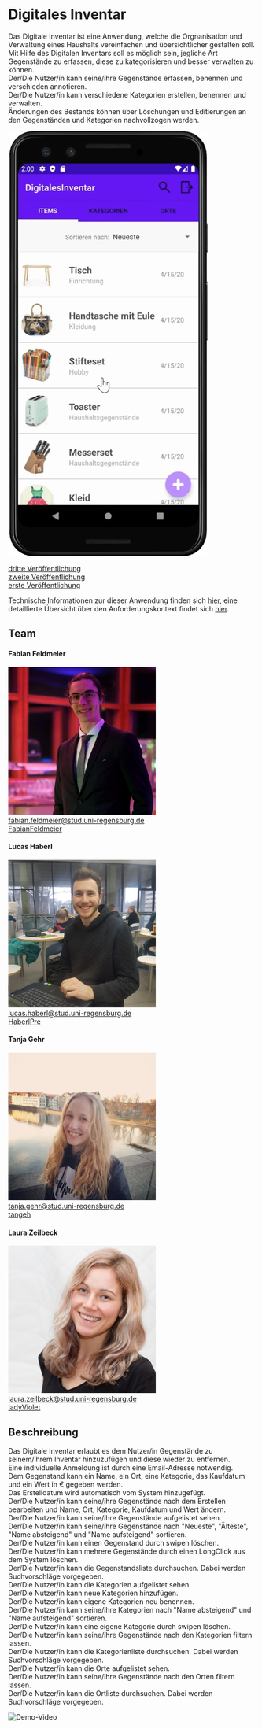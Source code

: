 # Digitales Inventar

Das Digitale Inventar ist eine Anwendung, welche die Orgnanisation und Verwaltung eines Haushalts vereinfachen und übersichtlicher gestalten soll.<br>
Mit Hilfe des Digitalen Inventars soll es möglich sein, jegliche Art Gegenstände zu erfassen, diese zu kategorisieren und besser verwalten zu können.<br>
Der/Die Nutzer/in kann seine/ihre Gegenstände erfassen, benennen und verschieden annotieren.<br>
Der/Die Nutzer/in kann verschiedene Kategorien erstellen, benennen und verwalten.<br>
Änderungen des Bestands können über Löschungen und Editierungen an den Gegenständen und Kategorien nachvollzogen werden.<br>

![Screenshot](./docs/images/Screenshot.png)

[dritte Veröffentlichung](https://github.com/UniRegensburg/ase-abschlussprojekte-ws1920-digitales-inventar/releases/tag/v1)<br>
[zweite Veröffentlichung](./docs/APK/DigitalesInventarV02.apk)<br>
[erste Veröffentlichung](./docs/APK/DigitalesInventarV01.apk)<br>

Technische Informationen zur dieser Anwendung finden sich [hier](./docs/Setup.md), eine detaillierte Übersicht über den Anforderungskontext findet sich [hier](./docs/Overview.md).

## Team

#### Fabian Feldmeier
<img src="./docs/images/FabianFeldmeier.JPG" width="300" height="300"><br>
fabian.feldmeier@stud.uni-regensburg.de<br>
[FabianFeldmeier](https://github.com/FabianFeldmeier)<br>

#### Lucas Haberl
<img src="./docs/images/LucasHaberl.jpeg" width="300" height="300"><br>
lucas.haberl@stud.uni-regensburg.de<br>
[HaberlPre](https://github.com/HaberlPre)<br>


#### Tanja Gehr
<img src="./docs/images/TanjaGehr.jpg" width="300" height="300"><br>
tanja.gehr@stud.uni-regensburg.de<br>
[tangeh](https://github.com/tangeh)<br>

#### Laura Zeilbeck
<img src="./docs/images/LauraZeilbeck.jpg" width="300" height="300"><br>
laura.zeilbeck@stud.uni-regensburg.de<br>
[ladyViolet](https://github.com/ladyViolet)<br>




## Beschreibung

Das Digitale Inventar erlaubt es dem Nutzer/in Gegenstände zu seinem/ihrem Inventar
hinzuzufügen und diese wieder zu entfernen.<br>
Eine individuelle Anmeldung ist durch eine Email-Adresse notwendig.<br>
Dem Gegenstand kann ein Name, ein Ort, eine Kategorie, das Kaufdatum und ein Wert in € gegeben werden.<br>
Das Erstelldatum wird automatisch vom System hinzugefügt.<br>
Der/Die Nutzer/in kann seine/ihre Gegenstände nach dem Erstellen bearbeiten und Name, Ort, Kategorie, Kaufdatum und Wert ändern.<br>
Der/Die Nutzer/in kann seine/ihre Gegenstände aufgelistet sehen.<br>
Der/Die Nutzer/in kann seine/ihre Gegenstände nach "Neueste", "Älteste", "Name absteigend" und "Name aufsteigend" sortieren.<br>
Der/Die Nutzer/in kann einen Gegenstand durch swipen löschen.<br>
Der/Die Nutzer/in kann mehrere Gegenstände durch einen LongClick aus dem System löschen.<br>
Der/Die Nutzer/in kann die Gegenstandsliste durchsuchen. Dabei werden Suchvorschläge vorgegeben.<br>
Der/Die Nutzer/in kann die Kategorien aufgelistet sehen.<br>
Der/Die Nutzer/in kann neue Kategorien hinzufügen.<br>
Der/Die Nutzer/in kann eigene Kategorien neu benennen.<br>
Der/Die Nutzer/in kann seine/ihre Kategorien nach "Name absteigend" und "Name aufsteigend" sortieren.<br>
Der/Die Nutzer/in kann eine eigene Kategorie durch swipen löschen.<br>
Der/Die Nutzer/in kann seine/ihre Gegenstände nach den Kategorien filtern lassen.<br>
Der/Die Nutzer/in kann die Kategorienliste durchsuchen. Dabei werden Suchvorschläge vorgegeben.<br>
Der/Die Nutzer/in kann die Orte aufgelistet sehen.<br>
Der/Die Nutzer/in kann seine/ihre Gegenstände nach den Orten filtern lassen.<br>
Der/Die Nutzer/in kann die Ortliste durchsuchen. Dabei werden Suchvorschläge vorgegeben.<br>

![Demo-Video](./docs/demo/3rd-Release.gif)
